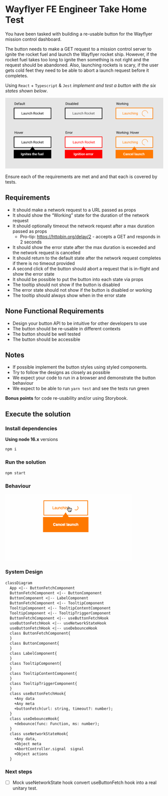 # Wayflyer FE Engineer Take Home Test

You have been tasked with building a re-usable button for the Wayflyer mission control dashboard.

The button needs to make a GET request to a mission control server to ignite the rocket fuel and launch the Wayflyer rocket ship.
However, if the rocket fuel takes too long to ignite then something is not right and the request should be abandoned. Also, launching rockets is scary, if the user gets cold feet they need to be able to abort a launch request before it completes.

Using `React` + `Typescript` & `Jest` *implement and test a button with the six states shown below*.

![states](./readme/img/states.png)

Ensure each of the requirements are met and and that each is covered by tests.

## Requirements

* It should make a network request to a URL passed as props
* It should show the “Working” state for the duration of the network request
* It should optionally timeout the network request after a max duration passed as props
  * Pro-tip: https://httpbin.org/delay/2 - accepts a GET and responds in 2 seconds
* It should show the error state after the max duration is exceeded and the network request is cancelled
* It should return to the default state after the network request completes if there is no timeout provided
* A second click of the button should abort a request that is in-flight and show the error state
* It should be possible to put the button into each state via props
* The tooltip should not show if the button is disabled
* The error state should not show if the button is disabled or working
* The tooltip should always show when in the error state

## None Functional Requirements

* Design your button API to be intuitive for other developers to use
* The button should be re-usable in different contexts
* The button should be well tested
* The button should be accessible

## Notes
* If possible implement the button styles using styled components.
* Try to follow the designs as closely as possible
* We expect your code to run in a browser and demonstrate the button behaviour
* We expect to be able to run `yarn test` and see the tests run green

**Bonus points** for code re-usability and/or using Storybook.

## Execute the solution

### Install dependencies

**Using node 16.x** versions

```bash
npm i
```

### Run the solution


```bash
npm start
```

### Behaviour

![button behavior](./readme/gif/rocket.gif)


### System Design


```mermaid
classDiagram
  App <|-- ButtonFetchComponent
  ButtonFetchComponent <|-- ButtonComponent
  ButtonComponent <|-- LabelComponent
  ButtonFetchComponent <|-- TooltipComponent
  TooltipComponent <|-- TooltipContentComponent
  TooltipComponent <|-- TooltipTriggerComponent
  ButtonFetchComponent <|-- useButtonFetchHook
  useButtonFetchHook <|-- useNetworkStateHook
  useButtonFetchHook <|-- useDebounceHook
  class ButtonFetchComponent{
  }
  class ButtonComponent{
  }
  class LabelComponent{
  }
  class TooltipComponent{
  }
  class TooltipContentComponent{
  }
  class TooltipTriggerComponent{
  }
  class useButtonFetchHook{
    +Any data
    +Any meta
    +buttonFetch(url: string, timeout?: number);
  }
  class useDebounceHook{
    +debounce(func: Function, ms: number);
  }
  class useNetworkStateHook{
    +Any data,
    +Object meta
    +AbortController.signal  signal
    +Object actions
  }
```

### Next steps

- [ ] Mock useNetworkState hook convert useButtonFetch hook into a real unitary test.
